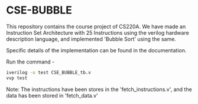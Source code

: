 # CSE-BUBBLE
This repository contains the course project of CS220A. We have made an Instruction Set Architecture with 25 Instructions using the verilog hardware description language, and implemented 'Bubble Sort' using the same.

Specific details of the implementation can be found in the documentation.

Run the command - 
```bash
iverilog -o test CSE_BUBBLE_tb.v
vvp test
```


Note: The instructions have been stores in the 'fetch_instructions.v', and the data has been stored in 'fetch_data.v'
